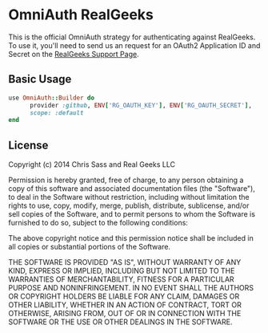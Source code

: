 # OmniAuth RealGeeks

This is the official OmniAuth strategy for authenticating against RealGeeks. To
use it, you'll need to send us an request for an OAuth2 Application ID and Secret
on the [RealGeeks Support Page](https://www.realgeeks.com/support/).

## Basic Usage

```ruby
use OmniAuth::Builder do
      provider :github, ENV['RG_OAUTH_KEY'], ENV['RG_OAUTH_SECRET'],
      scope: :default
end
```

## License

Copyright (c) 2014 Chris Sass and Real Geeks LLC

Permission is hereby granted, free of charge, to any person obtaining a copy of this software and associated documentation files (the "Software"), to deal in the Software without restriction, including without limitation the rights to use, copy, modify, merge, publish, distribute, sublicense, and/or sell copies of the Software, and to permit persons to whom the Software is furnished to do so, subject to the following conditions:

The above copyright notice and this permission notice shall be included in all copies or substantial portions of the Software.

THE SOFTWARE IS PROVIDED "AS IS", WITHOUT WARRANTY OF ANY KIND, EXPRESS OR IMPLIED, INCLUDING BUT NOT LIMITED TO THE WARRANTIES OF MERCHANTABILITY, FITNESS FOR A PARTICULAR PURPOSE AND NONINFRINGEMENT. IN NO EVENT SHALL THE AUTHORS OR COPYRIGHT HOLDERS BE LIABLE FOR ANY CLAIM, DAMAGES OR OTHER LIABILITY, WHETHER IN AN ACTION OF CONTRACT, TORT OR OTHERWISE, ARISING FROM, OUT OF OR IN CONNECTION WITH THE SOFTWARE OR THE USE OR OTHER DEALINGS IN THE SOFTWARE.
